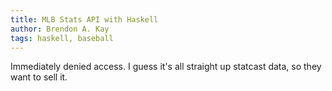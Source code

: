 ```yaml
---
title: MLB Stats API with Haskell
author: Brendon A. Kay
tags: haskell, baseball
---
```


Immediately denied access. I guess it's all straight up statcast data, so they
want to sell it.
